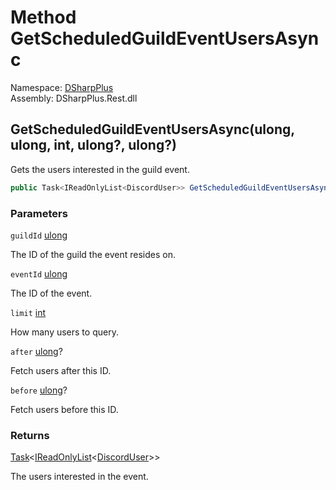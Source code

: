 # Method GetScheduledGuildEventUsersAsync

Namespace: [DSharpPlus](DSharpPlus.md)  
Assembly: DSharpPlus.Rest.dll

## <a id="DSharpPlus_DiscordRestClient_GetScheduledGuildEventUsersAsync_System_UInt64_System_UInt64_System_Int32_System_Nullable_System_UInt64__System_Nullable_System_UInt64__"></a>GetScheduledGuildEventUsersAsync\(ulong, ulong, int, ulong?, ulong?\)

Gets the users interested in the guild event.

```csharp
public Task<IReadOnlyList<DiscordUser>> GetScheduledGuildEventUsersAsync(ulong guildId, ulong eventId, int limit = 100, ulong? after = null, ulong? before = null)
```

### Parameters

`guildId` [ulong](https://learn.microsoft.com/dotnet/api/system.uint64)

The ID of the guild the event resides on.

`eventId` [ulong](https://learn.microsoft.com/dotnet/api/system.uint64)

The ID of the event.

`limit` [int](https://learn.microsoft.com/dotnet/api/system.int32)

How many users to query.

`after` [ulong](https://learn.microsoft.com/dotnet/api/system.uint64)?

Fetch users after this ID.

`before` [ulong](https://learn.microsoft.com/dotnet/api/system.uint64)?

Fetch users before this ID.

### Returns

[Task](https://learn.microsoft.com/dotnet/api/system.threading.tasks.task\-1)<[IReadOnlyList](https://learn.microsoft.com/dotnet/api/system.collections.generic.ireadonlylist\-1)<[DiscordUser](DSharpPlus.Entities.DiscordUser.md)\>\>

The users interested in the event.

